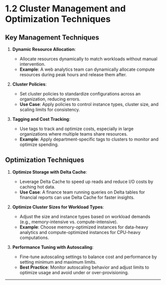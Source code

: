 
# 1.2 Cluster Management and Optimization Techniques

## Key Management Techniques
1. **Dynamic Resource Allocation**:
   - Allocate resources dynamically to match workloads without manual intervention.
   - **Example**: A web analytics team can dynamically allocate compute resources during peak hours and release them after.

2. **Cluster Policies**:
   - Set cluster policies to standardize configurations across an organization, reducing errors.
   - **Use Case**: Apply policies to control instance types, cluster size, and scaling limits for consistency.

3. **Tagging and Cost Tracking**:
   - Use tags to track and optimize costs, especially in large organizations where multiple teams share resources.
   - **Example**: Apply department-specific tags to clusters to monitor and optimize spending.

## Optimization Techniques
1. **Optimize Storage with Delta Cache**:
   - Leverage Delta Cache to speed up reads and reduce I/O costs by caching hot data.
   - **Use Case**: A finance team running queries on Delta tables for financial reports can use Delta Cache for faster insights.

2. **Optimize Cluster Sizes for Workload Types**:
   - Adjust the size and instance types based on workload demands (e.g., memory-intensive vs. compute-intensive).
   - **Example**: Choose memory-optimized instances for data-heavy analytics and compute-optimized instances for CPU-heavy computations.

3. **Performance Tuning with Autoscaling**:
   - Fine-tune autoscaling settings to balance cost and performance by setting minimum and maximum limits.
   - **Best Practice**: Monitor autoscaling behavior and adjust limits to optimize usage and avoid under or over-provisioning.

---
